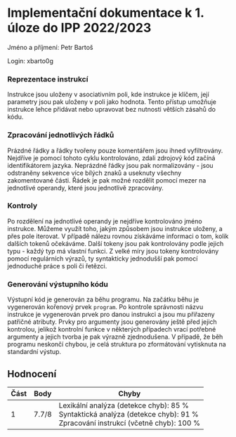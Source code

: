 # Implementační dokumentace k 1. úloze do IPP 2022/2023

Jméno a příjmení: Petr Bartoš

Login: xbarto0g

### Reprezentace instrukcí

Instrukce jsou uloženy v asociativním poli, kde instrukce je klíčem, její parametry
jsou pak uloženy v poli jako hodnota. Tento přístup umožňuje instrukce lehce přidávat
nebo upravovat bez nutnosti větších zásahů do kódu.

### Zpracování jednotlivých řádků

Prázdné řádky a řádky tvořeny pouze komentářem jsou ihned vyfiltrovány. Nejdříve je
pomocí tohoto cyklu kontrolováno, zdali zdrojový kód začíná identifikátorem jazyka.
Neprázdné řádky jsou pak normalizovány - jsou odstraněny sekvence více bílých znaků
a useknuty všechny zakomentované části. Řádek je pak možné rozdělit pomocí mezer na
jednotlivé operandy, které jsou jednotlivě zpracovány.

### Kontroly

Po rozdělení na jednotlivé operandy je nejdříve kontrolováno jméno instrukce. Můžeme
využít toho, jakým způsobem jsou instrukce uloženy, a přes pole iterovat. V případě
nálezu rovnou získáváme informaci o tom, kolik dalších tokenů očekáváme. Další tokeny
jsou pak kontrolovány podle jejich typu - každý typ má vlastní funkci. Z velké míry
jsou tokeny kontrolovány pomocí regulárních výrazů, ty syntakticky jednodušší pak
pomocí jednoduché práce s poli či řetězci.

### Generování výstupního kódu

Výstupní kód je generován za běhu programu. Na začátku běhu je vygenerován kořenový
prvek `program`. Po kontrole správnosti názvu instrukce je vygenerován prvek pro danou
instrukci a jsou mu přiřazeny patřičné atributy. Prvky pro argumenty jsou generovány
ještě před jejich kontrolou, jelikož kontrolní funkce v některých případech vrací
potřebné argumenty a jejich tvorba je pak výrazně zjednodušena. V případě, že běh
programu neskončí chybou, je celá struktura po zformátování vytisknuta na standardní
výstup.

## Hodnocení

| Část | Body  | Chyby                                                                                                                           |
|------|-------|---------------------------------------------------------------------------------------------------------------------------------|
| 1    | 7.7/8 | Lexikální analýza (detekce chyb): 85 %<br>Syntaktická analýza (detekce chyb): 91 %<br>Zpracování instrukcí (včetně chyb): 100 % |
